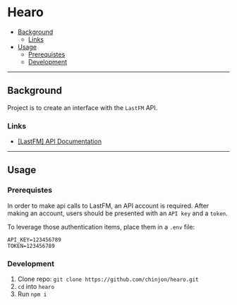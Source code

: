 # Hearo

- [Background](#background)
  - [Links](#links)
- [Usage](#usage)
  - [Prerequistes](#prerequistes)
  - [Development](#development)

***

## Background

Project is to create an interface with the `LastFM` API.

### Links

* [[LastFM] API Documentation](https://www.last.fm/api/)

***

## Usage

### Prerequistes

In order to make api calls to LastFM, an API account is required. After making an account, users should be presented with an `API key` and a `token`.

To leverage those authentication items, place them in a `.env` file:

```
API_KEY=123456789
TOKEN=123456789
```

### Development

1. Clone repo: `git clone https://github.com/chinjon/hearo.git`
2. `cd` into `hearo`
3. Run `npm i`